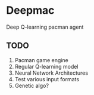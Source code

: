 # Deepmac
Deep Q-learning pacman agent

## TODO
1. Pacman game engine
2. Regular Q-learning model
3. Neural Network Architectures
4. Test various input formats
5. Genetic algo?
